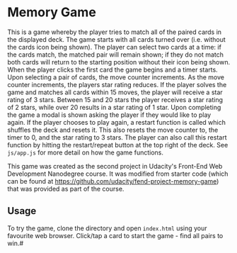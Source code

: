 # Memory Game

This is a game whereby the player tries to match all of the paired cards in the displayed deck. The game starts with all cards turned over (i.e. without the cards icon being shown). The player can select two cards at a time: if the cards match, the matched pair will remain shown; if they do not match both cards will return to the starting position without their icon being shown. When the player clicks the first card the game begins and a timer starts. Upon selecting a pair of cards, the move counter increments. As the move counter increments, the players star rating reduces. If the player solves the game and matches all cards within 15 moves, the player will receive a star rating of 3 stars. Between 15 and 20 stars the player receives a star rating of 2 stars, while over 20 results in a star rating of 1 star.
Upon completing the game a modal is shown asking the player if they would like to play again. If the player chooses to play again, a restart function is called which shuffles the deck and resets it. This also resets the move counter to, the timer to 0, and the star rating to 3 stars. The player can also call this restart function by hitting the restart/repeat button at the top right of the deck. See `js/app.js` for more detail on how the game functions.

This game was created as the second project in Udacity's Front-End Web Development Nanodegree course. It was modified from starter code (which can be found at https://github.com/udacity/fend-project-memory-game) that was provided as part of the course.

## Usage
To try the game, clone the directory and open `index.html` using your favourite web browser. Click/tap a card to start the game - find all pairs to win.#
